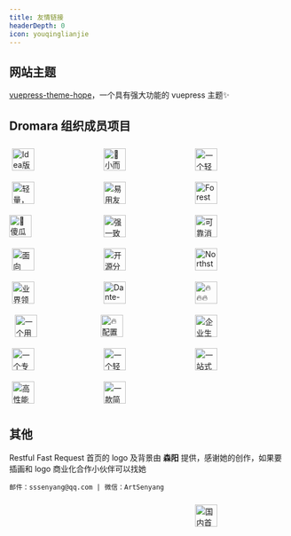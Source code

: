 ```yaml
---
title: 友情链接
headerDepth: 0
icon: youqinglianjie
---
```


## 网站主题
[vuepress-theme-hope](https://vuepress-theme-hope.github.io/v2/zh/)，一个具有强大功能的 vuepress 主题✨

## Dromara 组织成员项目

<div>
    <a href="https://dromara.gitee.io/fast-request/" target="_blank" style="width:30%; height:40px;  padding:10px 5px 10px 5px;display:inline-block">
        <img style="height:40px;" :src="$withBase('/img/link/fastRequest.gif')" title="Idea版postman神器">
    </a>
    <a href="https://hutool.cn/" target="_blank" style="width:30%; height:40px;  padding:10px 5px 10px 5px;display:inline-block">
        <img style="height:40px;" :src="$withBase('/img/link/hutool.svg')" title="🍬小而全的Java工具类库，使Java拥有函数式语言般的优雅，让Java语言也可以“甜甜的”。">
    </a>
    <a href="https://sa-token.dev33.cn/" target="_blank" style="width:30%; height:40px;  padding:10px 5px 10px 5px;display:inline-block">
        <img style="height:40px;" :src="$withBase('/img/link/sa-token.png')" title="一个轻量级 java 权限认证框架，让鉴权变得简单、优雅！">
    </a>
    <a href="https://gitee.com/dromara/liteFlow" target="_blank" style="width:30%; height:40px;  padding:10px 5px 10px 5px;display:inline-block">
        <img style="height:40px;" :src="$withBase('/img/link/lite-flow.png')" title="轻量，快速，稳定，可编排的组件式流程引擎">
    </a>
    <a href="https://hertzbeat.com/" target="_blank" style="width:30%;  padding:10px 5px 10px 5px;display:inline-block">
        <img style="height:40px;" :src="$withBase('/img/link/hertzbeat-logo.png')" title="易用友好的云监控系统">
    </a>
    <a href="http://forest.dtflyx.com/" target="_blank" style="width:30%; height:40px;  padding:10px 5px 10px 5px;display:inline-block">
        <img style="height:40px;" :src="$withBase('/img/link/forest-logo.png')" title="Forest能够帮助您使用更简单的方式编写Java的HTTP客户端" nf>
    </a>
    <a href="https://easy-es.cn/" target="_blank" style="width:30%;  padding:10px 10px 10px 0;display:inline-block">
        <img style="height:40px;" :src="$withBase('/img/link/easy-es.png')" title="🚀傻瓜级ElasticSearch搜索引擎ORM框架">
    </a>
    <a href="https://gitee.com/dromara/Raincat" target="_blank" style="width:30%; height:40px;  padding:10px 5px 10px 5px;display:inline-block">
        <img style="height:40px;" :src="$withBase('/img/link/raincat-logo.png')" title="强一致性分布式事务解决方案。">
    </a>
    <a href="https://gitee.com/dromara/myth" target="_blank" style="width:30%; height:40px;  padding:10px 5px 10px 5px;display:inline-block">
        <img style="height:40px;" :src="$withBase('/img/link/myth-logo.png')" title="可靠消息分布式事务解决方案。">
    </a>
    <a href="https://su.usthe.com/" target="_blank" style="width:30%;  padding:10px 5px 10px 5px;display:inline-block">
        <img style="height:40px;" :src="$withBase('/img/link/sureness-logo.png')" title="面向 REST API 的高性能认证鉴权框架">
    </a>
    <a href="https://www.jeesuite.com/" target="_blank" style="width:30%;  padding:10px 5px 10px 5px;display:inline-block">
        <img style="height:40px;" :src="$withBase('/img/link/mendmix-logo.png')" title="开源分布式云原生架构一站式解决方案">
    </a>
    <a href="https://gitee.com/dromara/northstar" target="_blank" style="width:30%;  padding:10px 5px 10px 5px;display:inline-block">
        <img style="height:40px;" :src="$withBase('/img/link/northstar-logo.png')" title="Northstar盈富量化交易平台">
    </a>
    <a href="https://maxkey.top/" target="_blank" style="width:30%; height:40px;  padding:10px 5px 10px 5px;display:inline-block">
        <img style="height:40px;" :src="$withBase('/img/link/maxkey-logo.png')" title="业界领先的身份管理和认证产品">
    </a>
    <a href="https://www.herodotus.cn/" target="_blank" style="width:30%;  padding:10px 5px 10px 5px;display:inline-block">
        <img style="height:40px;" :src="$withBase('/img/link/dantecloud.png')" title="Dante-Cloud 是一款企业级微服务架构和服务能力开发平台。">
    </a>
    <a href="https://dynamictp.cn/" target="_blank" style="width:30%;  padding:10px 5px 10px 5px;display:inline-block">
        <img style="height:40px;" :src="$withBase('/img/link/dynamictp-logo.png')" title="🔥🔥🔥 基于配置中心的轻量级动态可监控线程池">
    </a>
    <a href="https://www.x-easypdf.cn" target="_blank" style="width:30%;  padding:10px 0 10px 10px;display:inline-block">
        <img style="height:40px;" :src="$withBase('/img/link/easypdf.png')" title="一个用搭积木的方式构建pdf的框架（基于pdfbox）">
    </a>
    <a href="https://async.sizegang.cn/" target="_blank" style="width:30%;  padding:10px 10px 10px 0;display:inline-block">
        <img style="height:40px;" :src="$withBase('/img/link/gobrs-async.png')" title="🔥 配置极简功能强大的异步任务动态编排框架">
    </a>
    <a href="https://gitee.com/dromara/koalas-rpc" target="_blank" style="width:30%;  padding:10px 5px 10px 5px;display:inline-block">
        <img style="height:40px;" :src="$withBase('/img/link/koalas-logo.png')" title="企业生产级百亿日PV高可用可拓展的RPC框架。">
    </a>
    <a href="http://dromara.gitee.io/image-combiner" target="_blank" style="width:30%;  padding:10px 5px 10px 5px;display:inline-block">
        <img style="height:40px;" :src="$withBase('/img/link/imageCombiner.png')" title="一个专门用于图片合成的工具，没有很复杂的功能，简单实用，却不失强大">
    </a>
    <a href="https://gitee.com/dromara/TLog" target="_blank" style="width:30%; height:40px;  padding:10px 5px 10px 5px;display:inline-block">
        <img style="height:40px;" :src="$withBase('/img/link/tlog-logo.png')" title="一个轻量级的分布式日志标记追踪神器，10分钟即可接入，自动对日志打标签完成微服务的链路追踪">
    </a>
    <a href="https://cubic.jiagoujishu.com/" target="_blank" style="width:30%; height:40px;  padding:10px 5px 10px 5px;display:inline-block">
        <img style="height:40px;" :src="$withBase('/img/link/cubic-logo.png')" title="一站式问题定位平台，以agent的方式无侵入接入应用，完整集成arthas功能模块，致力于应用级监控，帮助开发人员快速定位问题">
    </a>
    <a href="https://gitee.com/dromara/hmily" target="_blank" style="width:30%; height:40px;  padding:10px 5px 10px 5px;display:inline-block">
        <img style="height:40px;" :src="$withBase('/img/link/hmily-logo.png')" title="高性能一站式分布式事务解决方案。">
    </a>
    <a href="https://jpom.io/" target="_blank" style="width:30%;  padding:10px 5px 10px 5px;display:inline-block">
        <img style="height:40px;" :src="$withBase('/img/link/jpom-logo.png')" title="一款简而轻的低侵入式在线构建、自动部署、日常运维、项目监控软件">
    </a>
</div>

## 其他

Restful Fast Request 首页的 logo 及背景由 **森阳** 提供，感谢她的创作，如果要插画和 logo 商业化合作小伙伴可以找她

```
邮件：sssenyang@qq.com | 微信：ArtSenyang
```

<div>
    <a href="https://gitee.com/" target="_blank" style="width:30%; height:40px;  padding:10px 5px 10px 5px;display:inline-block">
        <img style="height:40px;" :src="$withBase('/img/link/gitee-logo.png')" >
    </a>
    <a href="https://www.oschina.net/" target="_blank" style="width:30%; height:40px;  padding:10px 5px 10px 5px;display:inline-block">
        <img style="height:40px;" :src="$withBase('/img/link/oschina-logo.png')" >
    </a>
    <a href="https://www.xiaonuo.vip/" target="_blank" style="width:30%; height:40px;  padding:10px 5px 10px 5px;display:inline-block">
        <img style="height:40px;" :src="$withBase('/img/link/snowy.png')" title="国内首个国密前后分离快速开发平台">
    </a>
</div>
